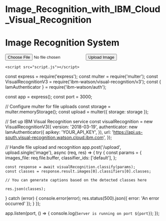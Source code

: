 # Image_Recognition_with_IBM_Cloud_Visual_Recognition





<!DOCTYPE html>
<html>
<head>
    <title>Image Recognition</title>
</head>
<body>
    <h1>Image Recognition System</h1>
    <input type="file" id="imageInput">
    <button id="uploadButton">Upload Image</button>
    <div id="results"></div>

    <script src="script.js"></script>
</body>
</html>




const express = require('express');
const multer = require('multer');
const VisualRecognitionV3 = require('ibm-watson/visual-recognition/v3');
const { IamAuthenticator } = require('ibm-watson/auth');

const app = express();
const port = 3000;

// Configure multer for file uploads
const storage = multer.memoryStorage();
const upload = multer({ storage: storage });

// Set up IBM Visual Recognition service
const visualRecognition = new VisualRecognitionV3({
  version: '2018-03-19',
  authenticator: new IamAuthenticator({
    apikey: 'YOUR_API_KEY',
  }),
  url: 'https://api.us-south.visual-recognition.watson.cloud.ibm.com',
});

// Handle file upload and recognition
app.post('/upload', upload.single('image'), async (req, res) => {
  try {
    const params = {
      images_file: req.file.buffer,
      classifier_ids: ['default'],
    };

    const response = await visualRecognition.classify(params);
    const classes = response.result.images[0].classifiers[0].classes;
    
    // You can generate captions based on the detected classes here

    res.json(classes);
  } catch (error) {
    console.error(error);
    res.status(500).json({ error: 'An error occurred' });
  }
});

app.listen(port, () => {
  console.log(`Server is running on port ${port}`);
});
